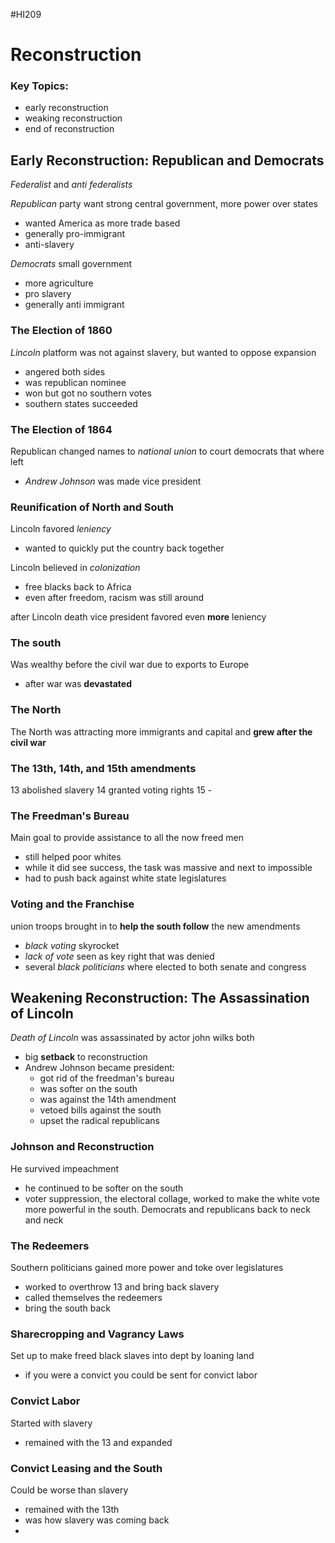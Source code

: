 #HI209 

# Reconstruction

### Key Topics:
- early reconstruction
- weaking reconstruction
- end of reconstruction

## Early Reconstruction: Republican and Democrats

*Federalist* and *anti federalists*

*Republican* party want strong central government, more power over states
- wanted America as more trade based
- generally pro-immigrant
- anti-slavery

*Democrats* small government
- more agriculture
- pro slavery
- generally anti immigrant

### The Election of 1860

*Lincoln* platform was not against slavery, but wanted to oppose expansion
- angered both sides
- was republican nominee
- won but got no southern votes
- southern states succeeded

### The Election of 1864

Republican changed names to *national union* to court democrats that where left
- *Andrew Johnson* was made vice president

### Reunification of North and South

Lincoln favored *leniency*
- wanted to quickly put the country back together

Lincoln believed in *colonization*
- free blacks back to Africa
- even after freedom, racism was still around

after Lincoln death vice president favored even **more** leniency 

### The south

Was wealthy before the civil war due to exports to Europe
- after war was **devastated**

### The North

The North was attracting more immigrants and capital and **grew after the civil war**

### The 13th, 14th, and 15th amendments

13 abolished slavery
14 granted voting rights
15 -

### The Freedman's Bureau

Main goal to provide assistance to all the now freed men 
- still helped poor whites
- while it did see success, the task was massive and next to impossible
- had to push back against white state legislatures

### Voting and the Franchise

union troops brought in to **help the south follow** the new amendments
- *black voting* skyrocket
- *lack of vote* seen as key right that was denied 
- several *black politicians* where elected to both senate and congress

## Weakening Reconstruction: The Assassination of Lincoln

*Death of Lincoln* was assassinated by actor john wilks both
- big **setback** to reconstruction
- Andrew Johnson became president:
	- got rid of the freedman's bureau
	- was softer on the south
	- was against the 14th amendment
	- vetoed bills against the south  
	- upset the radical republicans

### Johnson and Reconstruction

He survived impeachment
- he continued to be softer on the south 
- voter suppression, the electoral collage, worked to make the white vote more powerful in the south. Democrats and republicans back to neck and neck

### The Redeemers

Southern politicians gained more power and toke over legislatures
- worked to overthrow 13 and bring back slavery 
- called themselves the redeemers
- bring the south back

### Sharecropping and Vagrancy Laws

Set up to make freed black slaves into dept by loaning land
- if you were a convict you could be sent for convict labor

### Convict Labor

Started with slavery
- remained with the 13 and expanded

### Convict Leasing and the South

Could be worse than slavery
- remained with the 13th
- was how slavery was coming back
- 







